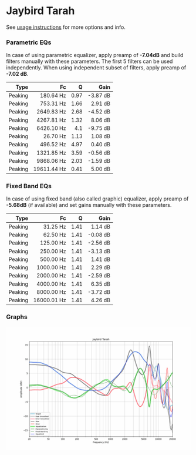 # Jaybird Tarah
See [usage instructions](https://github.com/jaakkopasanen/AutoEq#usage) for more options and info.

### Parametric EQs
In case of using parametric equalizer, apply preamp of **-7.04dB** and build filters manually
with these parameters. The first 5 filters can be used independently.
When using independent subset of filters, apply preamp of **-7.02 dB**.

| Type    | Fc          |    Q | Gain     |
|--------:|------------:|-----:|---------:|
| Peaking | 180.64 Hz   | 0.97 | -3.87 dB |
| Peaking | 753.31 Hz   | 1.66 | 2.91 dB  |
| Peaking | 2649.83 Hz  | 2.68 | -4.52 dB |
| Peaking | 4267.81 Hz  | 1.32 | 8.06 dB  |
| Peaking | 6426.10 Hz  | 4.1  | -9.75 dB |
| Peaking | 26.70 Hz    | 1.13 | 1.08 dB  |
| Peaking | 496.52 Hz   | 4.97 | 0.40 dB  |
| Peaking | 1321.85 Hz  | 3.59 | -0.56 dB |
| Peaking | 9868.06 Hz  | 2.03 | -1.59 dB |
| Peaking | 19611.44 Hz | 0.41 | 5.00 dB  |

### Fixed Band EQs
In case of using fixed band (also called graphic) equalizer, apply preamp of **-5.68dB**
(if available) and set gains manually with these parameters.

| Type    | Fc          |    Q | Gain     |
|--------:|------------:|-----:|---------:|
| Peaking | 31.25 Hz    | 1.41 | 1.14 dB  |
| Peaking | 62.50 Hz    | 1.41 | -0.08 dB |
| Peaking | 125.00 Hz   | 1.41 | -2.56 dB |
| Peaking | 250.00 Hz   | 1.41 | -3.13 dB |
| Peaking | 500.00 Hz   | 1.41 | 1.41 dB  |
| Peaking | 1000.00 Hz  | 1.41 | 2.29 dB  |
| Peaking | 2000.00 Hz  | 1.41 | -2.59 dB |
| Peaking | 4000.00 Hz  | 1.41 | 6.35 dB  |
| Peaking | 8000.00 Hz  | 1.41 | -3.72 dB |
| Peaking | 16000.01 Hz | 1.41 | 4.26 dB  |

### Graphs
![](./Jaybird%20Tarah.png)